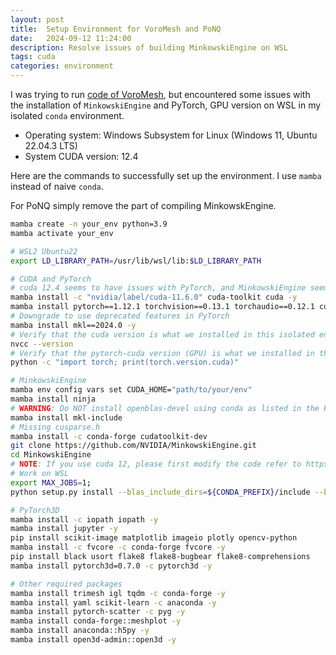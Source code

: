 ```yaml
---
layout: post
title:  Setup Environment for VoroMesh and PoNQ
date:   2024-09-12 11:24:00
description: Resolve issues of building MinkowskiEngine on WSL
tags: cuda
categories: environment 
---
```


I was trying to run [code of VoroMesh](https://github.com/nissmar/VoroMesh), but encountered some issues with the installation of `MinkowskiEngine` and PyTorch, GPU version on WSL in my isolated `conda` environment.


- Operating system: Windows Subsystem for Linux (Windows 11, Ubuntu 22.04.3 LTS)
- System CUDA version: 12.4

Here are the commands to successfully set up the environment. I use `mamba` instead of naive `conda`.

For PoNQ simply remove the part of compiling MinkowskEngine.

```bash
mamba create -n your_env python=3.9
mamba activate your_env

# WSL2 Ubuntu22
export LD_LIBRARY_PATH=/usr/lib/wsl/lib:$LD_LIBRARY_PATH

# CUDA and PyTorch
# cuda 12.4 seems to have issues with PyTorch, and MinkowskiEngine seems to cannot work with cuda 12
mamba install -c "nvidia/label/cuda-11.6.0" cuda-toolkit cuda -y
mamba install pytorch==1.12.1 torchvision==0.13.1 torchaudio==0.12.1 cudatoolkit=11.6 -c pytorch -c conda-forge -y
# Downgrade to use deprecated features in PyTorch
mamba install mkl==2024.0 -y
# Verify that the cuda version is what we installed in this isolated environment.
nvcc --version
# Verify that the pytorch-cuda version (GPU) is what we installed in this isolated environment.
python -c "import torch; print(torch.version.cuda)"

# MinkowskiEngine
mamba env config vars set CUDA_HOME="path/to/your/env"
mamba install ninja
# WARNING: Do NOT install openblas-devel using conda as listed in the README.md of the MinkowskiEngine repository, since it will downgrade the PyTorch to CPU version. Instead, we just use MKL
mamba install mkl-include
# Missing cusparse.h
mamba install -c conda-forge cudatoolkit-dev
git clone https://github.com/NVIDIA/MinkowskiEngine.git
cd MinkowskiEngine
# NOTE: If you use cuda 12, please first modify the code refer to https://github.com/NVIDIA/MinkowskiEngine/issues/543#issuecomment-1773458776
# Work on WSL
export MAX_JOBS=1;
python setup.py install --blas_include_dirs=${CONDA_PREFIX}/include --blas=mkl

# PyTorch3D
mamba install -c iopath iopath -y
mamba install jupyter -y
pip install scikit-image matplotlib imageio plotly opencv-python
mamba install -c fvcore -c conda-forge fvcore -y
pip install black usort flake8 flake8-bugbear flake8-comprehensions
mamba install pytorch3d=0.7.0 -c pytorch3d -y

# Other required packages
mamba install trimesh igl tqdm -c conda-forge -y
mamba install yaml scikit-learn -c anaconda -y
mamba install pytorch-scatter -c pyg -y
mamba install conda-forge::meshplot -y
mamba install anaconda::h5py -y 
mamba install open3d-admin::open3d -y
```